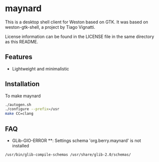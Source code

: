 # maynard

This is a desktop shell client for Weston based on GTK. It was based
on weston-gtk-shell, a project by Tiago Vignatti.

License information can be found in the LICENSE file in the same
directory as this README.

## Features

- Lightweight and minimalistic

## Installation

To make maynard

```Bash
./autogen.sh
./configure --prefix=/usr
make CC=clang
```

## FAQ

- GLib-GIO-ERROR **: Settings schema 'org.berry.maynard' is not installed

```
/usr/bin/glib-compile-schemas /usr/share/glib-2.0/schemas/
```
